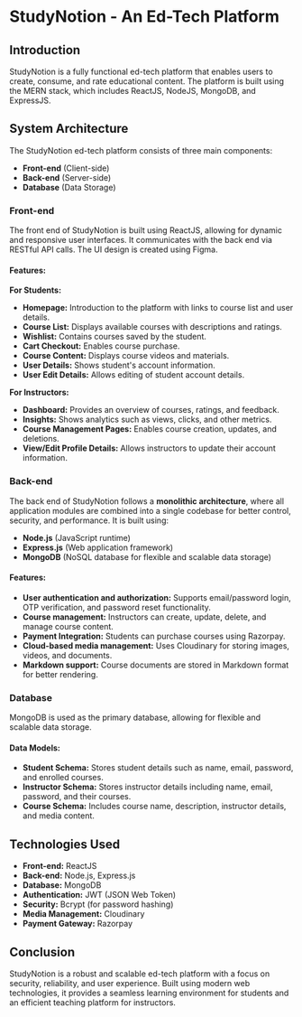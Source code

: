 # StudyNotion - An Ed-Tech Platform

## Introduction
StudyNotion is a fully functional ed-tech platform that enables users to create, consume, and rate educational content. The platform is built using the MERN stack, which includes ReactJS, NodeJS, MongoDB, and ExpressJS.

## System Architecture
The StudyNotion ed-tech platform consists of three main components:
- **Front-end** (Client-side)
- **Back-end** (Server-side)
- **Database** (Data Storage)

### Front-end
The front end of StudyNotion is built using ReactJS, allowing for dynamic and responsive user interfaces. It communicates with the back end via RESTful API calls. The UI design is created using Figma.

#### Features:
**For Students:**
- **Homepage:** Introduction to the platform with links to course list and user details.
- **Course List:** Displays available courses with descriptions and ratings.
- **Wishlist:** Contains courses saved by the student.
- **Cart Checkout:** Enables course purchase.
- **Course Content:** Displays course videos and materials.
- **User Details:** Shows student's account information.
- **User Edit Details:** Allows editing of student account details.

**For Instructors:**
- **Dashboard:** Provides an overview of courses, ratings, and feedback.
- **Insights:** Shows analytics such as views, clicks, and other metrics.
- **Course Management Pages:** Enables course creation, updates, and deletions.
- **View/Edit Profile Details:** Allows instructors to update their account information.

### Back-end
The back end of StudyNotion follows a **monolithic architecture**, where all application modules are combined into a single codebase for better control, security, and performance. It is built using:
- **Node.js** (JavaScript runtime)
- **Express.js** (Web application framework)
- **MongoDB** (NoSQL database for flexible and scalable data storage)

#### Features:
- **User authentication and authorization:** Supports email/password login, OTP verification, and password reset functionality.
- **Course management:** Instructors can create, update, delete, and manage course content.
- **Payment Integration:** Students can purchase courses using Razorpay.
- **Cloud-based media management:** Uses Cloudinary for storing images, videos, and documents.
- **Markdown support:** Course documents are stored in Markdown format for better rendering.

### Database
MongoDB is used as the primary database, allowing for flexible and scalable data storage.

#### Data Models:
- **Student Schema:** Stores student details such as name, email, password, and enrolled courses.
- **Instructor Schema:** Stores instructor details including name, email, password, and their courses.
- **Course Schema:** Includes course name, description, instructor details, and media content.

## Technologies Used
- **Front-end:** ReactJS
- **Back-end:** Node.js, Express.js
- **Database:** MongoDB
- **Authentication:** JWT (JSON Web Token)
- **Security:** Bcrypt (for password hashing)
- **Media Management:** Cloudinary
- **Payment Gateway:** Razorpay

## Conclusion
StudyNotion is a robust and scalable ed-tech platform with a focus on security, reliability, and user experience. Built using modern web technologies, it provides a seamless learning environment for students and an efficient teaching platform for instructors.


